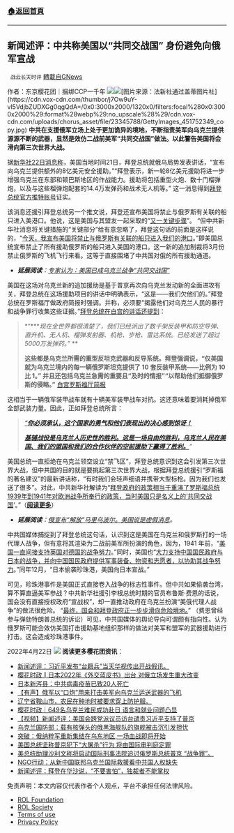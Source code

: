 ###  [:house:返回首頁](https://github.com/ourhimalayas/txt)
---


## 新闻述评：中共称美国以“共同交战国” 身份避免向俄军宣战
` 战云长天时评` [轉載自GNews](https://gnews.org/zh-hans/2390578/)

作者：东京樱花团｜捆绑CCP一千年
![](https://assets.gnews.org/wp-content/uploads/2022/04/自由.png)![](https://cdn.vox-cdn.com/thumbor/j7Ow9uY-vl5VdjbZUDXGg0qgQdA=/0x0:3000x2000/1320x0/filters:focal(0x0:3000x2000):format(webp):no_upscale()/cdn.vox-cdn.com/uploads/chorus_asset/file/23345788/GettyImages_451752349_copy.jpg)[图片来源：法新社通过盖蒂图片社](https://cdn.vox-cdn.com/thumbor/j7Ow9uY-vl5VdjbZUDXGg0qgQdA=/0x0:3000x2000/1320x0/filters:focal%280x0:3000x2000%29:format%28webp%29:no_upscale%28%29/cdn.vox-cdn.com/uploads/chorus_asset/file/23345788/GettyImages_451752349_copy.jpg)
**中共在支援俄军立场上处于更加诡异的境地，不断指责美军向乌克兰提供源源不断的武器，显然是效仿二战前美军“共同交战国”做法。以此警告美国将会滑向第三次世界大战。**







据[新华社22日消息称](http://www.news.cn/mil/2022-04/22/c_1211639386.htm)，美国当地时间21日，拜登总统就俄乌局势发表讲话，“宣布向乌克兰提供额外的8亿美元安全援助。”“拜登表示，新一轮8亿美元援助将进一步增强乌克兰在东部和顿巴斯地区的作战能力。援助将包括重型火炮、数十门榴弹炮，以及与这些榴弹炮配套的14.4万发弹药和战术无人机等。” 这一消息得到[拜登总统官方推特账号](https://twitter.com/POTUS/status/1517167525708111873?s=20&amp;t=qMYQu5tGSuB3bOzq3AMhgw)证实。

该消息还援引拜登总统另一个推文说，拜登还宣布美国将禁止与俄罗斯有关联的船只进入美港口。他说，这是美国与其盟友一起采取的“[又一关键步骤](http://www.news.cn/mil/2022-04/22/c_1211639386.htm)”。 “但中共新华社消息将关键措施的“关键部分”给有意忽略了，拜登这句话的前面是这样说的，“[今天，我宣布美国将禁止与俄罗斯有关联的船只进入我们的港口](https://twitter.com/POTUS/status/1517269553511903239?s=20&amp;t=qMYQu5tGSuB3bOzq3AMhgw)。”即美国总统宣布禁止了所有援助俄罗斯的船只进入美国的港口。这一新的追加制裁将3月份禁止俄罗斯的飞机飞行来看。这等于直接围堵了中共国对俄的所有援助通道。

- ***延展阅读**：*[*专家认为：美国已成乌克兰战争“共同交战国”*](http://www.cankaoxiaoxi.com/mil/20220421/2476727.shtml)


美国在这场对乌克兰新的追加援助是基于普京再次向乌克兰发动新的全面进攻有关，拜登总统在这场援助项目的讲话中明确表示，“这是——我们欠他们的。”拜登总统在罗斯福厅做政府简报时强调。并称，必须要“揭露他们对乌克兰人民的暴行和战争罪行收集这些证据。”[拜登总统在白宫的讲话还提到](https://www.whitehouse.gov/briefing-room/speeches-remarks/2022/04/21/remarks-by-president-biden-providing-an-update-on-russia-and-ukraine-3/#:~:text=%E6%88%91%E4%BB%AC%E5%B7%B2%E7%BB%8F%E6%B4%BE%E5%87%BA%E4%BA%86%E6%95%B0%E5%8D%83%E6%9E%B6%E5%8F%8D%E8%A3%85%E7%94%B2%E5%92%8C%E9%98%B2%E7%A9%BA%E5%AF%BC%E5%BC%B9%E3%80%81%E7%9B%B4%E5%8D%87%E6%9C%BA%E3%80%81%E6%97%A0%E4%BA%BA%E6%9C%BA%E3%80%81%E6%A6%B4%E5%BC%B9%E5%8F%91%E5%B0%84%E5%99%A8%E3%80%81%E6%9C%BA%E6%9E%AA%E3%80%81%E6%AD%A5%E6%9E%AA%E3%80%81%E9%9B%B7%E8%BE%BE%E7%B3%BB%E7%BB%9F%E3%80%82%E5%B7%B2%E7%BB%8F%E5%8F%91%E9%80%81%E4%BA%86%E8%B6%85%E8%BF%875000%E4%B8%87%E5%8F%91%E5%BC%B9%E8%8D%AF%E3%80%82%C2%A0%0A%0A%E4%BB%85%E7%BE%8E%E5%9B%BD%E5%B0%B1%E4%B8%BA%E4%B9%8C%E5%85%8B%E5%85%B0%E5%A2%83%E5%86%85%E7%9A%84%E6%AF%8F%E4%B8%80%E8%BE%86%E4%BF%84%E7%BD%97%E6%96%AF%E5%9D%A6%E5%85%8B%E6%8F%90%E4%BE%9B%E4%BA%86%2010%20%E5%A5%97%E5%8F%8D%E8%A3%85%E7%94%B2%E7%B3%BB%E7%BB%9F%E2%80%94%E2%80%94%E6%AF%94%E4%BE%8B%E4%B8%BA%2010%20%E6%AF%94%201%E3%80%82)：


> *“****现在全世界都很清楚了，我们已经派出了数千架反装甲和防空导弹、直升机、无人机、榴弹发射器、机枪、步枪、雷达系统。已经发送了超过5000万发弹药。”* **
> 
> **这些都是乌克兰所需的重型反坦克武器和反导系统。拜登强调说，“仅美国就为乌克兰境内的每一辆俄罗斯坦克提供了 10 套反装甲系统——比例为 10 比 1。” 并且还包括乌克兰急需的重要且“及时的情报”“以帮助他们抵御俄罗斯的侵略。”**
> [白宫罗斯福厅简报](https://www.whitehouse.gov/briefing-room/speeches-remarks/2022/04/21/remarks-by-president-biden-providing-an-update-on-russia-and-ukraine-3/)


这相当于一辆俄军装甲战车就有十辆美军装甲战车对抗。这还意味着要消耗掉俄军全部武装力量。因此，正如拜登总统所言：


> [*“**你必须承认，这个国家的勇气和他们表现出的决心感到惊讶！***](https://www.whitehouse.gov/briefing-room/speeches-remarks/2022/04/21/remarks-by-president-biden-providing-an-update-on-russia-and-ukraine-3/#:~:text=%E4%BD%A0%E5%BF%85%E9%A1%BB%E6%89%BF%E8%AE%A4%EF%BC%8C%E4%BD%A0%E6%9C%89%E2%80%94%E2%80%94%E4%B8%80%E5%AE%9A%E5%AF%B9%E8%BF%99%E4%B8%AA%E5%9B%BD%E5%AE%B6%E7%9A%84%E5%8B%87%E6%B0%94%E5%92%8C%E4%BB%96%E4%BB%AC%E8%A1%A8%E7%8E%B0%E5%87%BA%E7%9A%84%E5%86%B3%E5%BF%83%E6%84%9F%E5%88%B0%E6%83%8A%E8%AE%B6)
> 
> [***基辅战役是乌克兰人历史性的胜利。这是一场自由的胜利，乌克兰人民在美国、我们的盟国和我们的合作伙伴的空前援助下赢得了胜利。***](https://www.whitehouse.gov/briefing-room/speeches-remarks/2022/04/21/remarks-by-president-biden-providing-an-update-on-russia-and-ukraine-3/#:~:text=%E5%9F%BA%E8%BE%85%E6%88%98%E5%BD%B9%E6%98%AF%E4%B9%8C%E5%85%8B%E5%85%B0%E4%BA%BA%E5%8E%86%E5%8F%B2%E6%80%A7%E7%9A%84%E8%83%9C%E5%88%A9%E3%80%82%E8%BF%99%E6%98%AF%E4%B8%80%E5%9C%BA%E8%87%AA%E7%94%B1%E7%9A%84%E8%83%9C%E5%88%A9%EF%BC%8C%E4%B9%8C%E5%85%8B%E5%85%B0%E4%BA%BA%E6%B0%91%E5%9C%A8%E7%BE%8E%E5%9B%BD%E3%80%81%E6%88%91%E4%BB%AC%E7%9A%84%E7%9B%9F%E5%9B%BD%E5%92%8C%E6%88%91%E4%BB%AC%E7%9A%84%E5%90%88%E4%BD%9C%E4%BC%99%E4%BC%B4%E7%9A%84%E7%A9%BA%E5%89%8D%E6%8F%B4%E5%8A%A9%E4%B8%8B%E8%B5%A2%E5%BE%97%E4%BA%86%E8%83%9C%E5%88%A9%E3%80%82%C2%A0)*”*


美国总统一直拒绝在乌克兰领空设立“禁飞区”，拜登总统意识到这会引发第三次世界大战，但中共国的目的就是要挑起第三次世界大战，根据拜登总统援引“罗斯福的著名建议”的最新讲话称，“有时我们会轻声细语并携带大型标枪。因为我们也发送了很多”。对此，中共新华社解读为“[拜登政府的政策相当于重演了罗斯福总统1939年到1941年对欧洲战争所奉行的政策，当时美国只是名义上的‘共同交战国](http://www.news.cn/mil/2022-04/22/c_1211639470.htm)’。”（[**阅读更多**](https://asiatimes.com/2022/04/us-a-co-belligerent-in-ukraine-war-legal-expert-says/)）

- ***延展阅读**：*[*俄宣布“解放”马里乌波尔。*](https://world.huanqiu.com/article/47hcrYzmfR8)[*美国说是虚假消息*](https://www.8world.com/world/us-ukraine-mariupol-putin-1788676)*。*


中共国媒体捕捉到了拜登总统这句话，认识到这是美国在乌克兰和俄罗斯打的一场代理人战争，但有意将其渲染为二战前美军所扮演的角色，因为，1941 年前，“[美国一直间接支持英国对德国的战争努力](https://en.wikipedia.org/wiki/Allies_of_World_War_II#:~:text=%E7%9B%B4%E5%88%B0%201941%20%E5%B9%B4,%E7%9A%84%E5%86%9B%E4%BA%8B%E5%86%B3%E7%AD%96%E3%80%82)。”同时，美国也“[大力支持中国国民政府与日本的战争，并向中国国民政府提供军事装备、物资和志愿者，以协助其战争努力](https://en.wikipedia.org/wiki/Allies_of_World_War_II#:~:text=%E7%9B%B4%E5%88%B0%201941%20%E5%B9%B4,%E7%9A%84%E5%86%9B%E4%BA%8B%E5%86%B3%E7%AD%96%E3%80%82)。”同年12月，“日本偷袭珍珠港，美国向日本宣战。”

可见，珍珠港事件是美国正式直接卷入战争的标志性事件。但中共如果偷袭台湾，算不算直逼美军参战？中共新华社援引李根总统时期的官员布鲁斯·费恩的话说，国会没有直接授权政府“宣战权”，却一直推动政府在乌克兰扮演“美俄代理人战争”的做法很危险。 “[最终，国会和拜登政府正一步步滑向危险境地。](http://www.news.cn/mil/2022-04/22/c_1211639470.htm)” （费恩曾经参与弹劾特朗普总统的诉讼）可见，中共国媒体的舆论导向可谓颇有指向性。认为俄罗斯可能会效仿美国打击援助基地组织那样的做法对美军和盟军的武器援助进行打击。这会造成珍珠港事件。

2022年4月22日
![](https://assets.gnews.org/wp-content/uploads/2022/04/20220422114846.png)
**阅读更多樱花团资讯**：

- [新闻述评：习近平发布“台籍兵”当天华视传出开战假讯。](https://gnews.org/zh-hans/2384195/)
- [樱花时政┃日本2022年《外交蓝皮书》出台 对俄立场发生重大改变](https://gnews.org/zh-hans/2389665/)
- [日本新泻县：中共病毒疫苗已致20人死亡](https://gnews.org/zh-hans/2390117/)
- [【有声】俄军以“口炮”用来打击美军向乌克兰运送武器的飞机](https://gnews.org/zh-hans/2371728/)
- [辽宁省鞍山市，农民在种地时被要求穿上防护服。](https://gnews.org/2354959/)
- [樱花时政｜649名乌克兰难民成功赴日 语言和就业问题凸显](https://gnews.org/zh-hans/2371342/)
- [【视频】新闻述评：美国会跨党派议员访台谴责习近平支持了普京](https://gnews.org/zh-hans/2356260/)
- [乌克兰国防部：载有核弹头的俄黑海舰队的旗舰被击沉引发担忧](https://gnews.org/zh-hans/2351656/)
- [突破：俄纳粹军重新集结在乌东地区,一场血战即将开始](https://gnews.org/zh-hans/2342994/)
- [美国总统坚称普京犯下“大屠杀”行为 将由国际审判庭定罪](https://gnews.org/zh-hans/2338330/)
- [美总统助理沙利文称将启动国际刑事法院追讨俄罗斯总统普京 “战争罪”。](https://gnews.org/zh-hans/2290690/)
- [NGO行动：从新中国联邦乌克兰国际救援看中共国人权缺失](https://gnews.org/zh-hans/2283816/)
- [新闻述评：拜登在华沙说，“不要害怕”，独裁者不能](https://gnews.org/zh-hans/2247198/)[掌权](https://gnews.org/zh-hans/2247198/)


 

免责声明：本文内容仅代表作者个人观点，平台不承担任何法律风险。

- [ROL Foundation](https://rolfoundation.org/)
- [ROL Society](https://rolsociety.org/)
- [Terms of use](https://gnews.org/terms-of-use-3/)
- [Privacy Policy](https://gnews.org/privacy-policy/)
